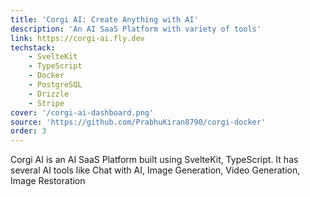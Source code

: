 ```yaml
---
title: 'Corgi AI: Create Anything with AI'
description: 'An AI SaaS Platform with variety of tools'
link: https://corgi-ai.fly.dev
techstack:
    - SvelteKit
    - TypeScript
    - Docker
    - PostgreSQL
    - Drizzle
    - Stripe
cover: '/corgi-ai-dashboard.png'
source: 'https://github.com/PrabhuKiran8790/corgi-docker'
order: 3
---
```

Corgi AI is an AI SaaS Platform built using SvelteKit, TypeScript. It has several AI tools like Chat with AI, Image Generation, Video Generation, Image Restoration
